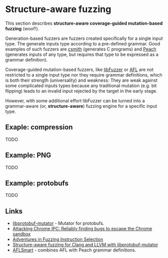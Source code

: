 # Structure-aware fuzzing

This section describes **structure-aware coverage-guided mutation-based fuzzing** (woof!).

Generation-based fuzzers are fuzzers created specifically for a single input type.
The generate inputs type according to a pre-defined grammar.
Good examples of such fuzzers are
[csmith](https://embed.cs.utah.edu/csmith/) (generates C programs)
and
[Peach](https://www.peach.tech/)
(generates inputs of any type, but requires that
type to be expressed as a grammar definition).

Coverage-guided mutation-based fuzzers, like
[libFuzzer](http://libfuzzer.info) or
[AFL](http://lcamtuf.coredump.cx/afl/)
are not restricted to a single input type nor they require grammar definitions,
which is both their strength (universality) and weakness:
They are weak against some complicated inputs types because
any traditional mutation (e.g. bit flipping) leads to an invalid input
rejected by the target in the early stage.

However, with some additional effort libFuzzer can be turned into a
grammar-aware (or, **structure-aware**) fuzzing engine for a specific input
type.

## Exaple: compression

TODO

## Example: PNG

TODO

## Example: protobufs

TODO

## Links

* [libprotobuf-mutator](https://github.com/google/libprotobuf-mutator) -
  Mutator for protobufs.
* [Attacking Chrome IPC: Reliably finding bugs to escape the Chrome sandbox](https://media.ccc.de/v/35c3-9579-attacking_chrome_ipc)
* [Adventures in Fuzzing Instruction Selection](https://www.youtube.com/watch?v=UBbQ_s6hNgg&t=979s)
* [Structure-aware fuzzing for Clang and LLVM with libprotobuf-mutator](https://www.youtube.com/watch?v=U60hC16HEDY)
* [AFLSmart](https://arxiv.org/pdf/1811.09447.pdf) - combines AFL with Peach
  grammar definitions.
